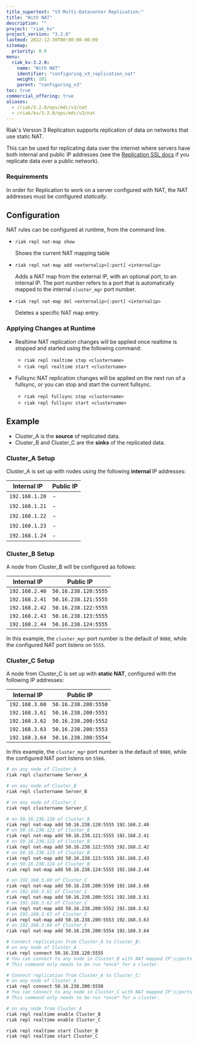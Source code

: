 ```yaml
---
title_supertext: "V3 Multi-Datacenter Replication:"
title: "With NAT"
description: ""
project: "riak_kv"
project_version: "3.2.0"
lastmod: 2022-12-30T00:00:00-00:00
sitemap:
  priority: 0.9
menu:
  riak_kv-3.2.0:
    name: "With NAT"
    identifier: "configuring_v3_replication_nat"
    weight: 101
    parent: "configuring_v3"
toc: true
commercial_offering: true
aliases:
  - /riak/3.2.0/ops/mdc/v3/nat
  - /riak/kv/3.2.0/ops/mdc/v3/nat
---
```


[config v3 ssl]: {{<baseurl>}}riak/kv/3.2.0/configuring/v3-multi-datacenter/ssl

Riak's Version 3 Replication supports replication of data on
networks that use static NAT.

This can be used for replicating data over the internet where servers
have both internal and public IP addresses (see the [Replication SSL docs][config v3 ssl] if you replicate data over a public network).

### Requirements

In order for Replication to work on a server configured with NAT, the
NAT addresses must be configured *statically*.

## Configuration

NAT rules can be configured at runtime, from the command line.

* `riak repl nat-map show`

    Shows the current NAT mapping table

* `riak repl nat-map add <externalip>[:port] <internalip>`

    Adds a NAT map from the external IP, with an optional port, to an
    internal IP. The port number refers to a port that is automatically
    mapped to the internal `cluster_mgr` port number.

* `riak repl nat-map del <externalip>[:port] <internalip>`

    Deletes a specific NAT map entry.

### Applying Changes at Runtime

* Realtime NAT replication changes will be applied once realtime is
  stopped and started using the following command:

    * `riak repl realtime stop <clustername>`
    * `riak repl realtime start <clustername>`

* Fullsync NAT replication changes will be applied on the next run of a
  fullsync, or you can stop and start the current fullsync.

    * `riak repl fullsync stop <clustername>`
    * `riak repl fullsync start <clustername>`

## Example

* Cluster_A is the **source** of replicated data.
* Cluster_B and Cluster_C are the **sinks** of the replicated data.

### Cluster_A Setup

Cluster_A is set up with nodes using the following **internal** IP
addresses:

Internal IP    | Public IP
---------------|-------------------
`192.168.1.20` | -
`192.168.1.21` | -
`192.168.1.22` | -
`192.168.1.23` | -
`192.168.1.24` | -

### Cluster_B Setup

A node from Cluster_B will be configured as follows:

Internal IP    | Public IP
---------------|-------------------
`192.168.2.40` | `50.16.238.120:5555`
`192.168.2.41` | `50.16.238.121:5555`
`192.168.2.42` | `50.16.238.122:5555`
`192.168.2.43` | `50.16.238.123:5555`
`192.168.2.44` | `50.16.238.124:5555`

In this example, the `cluster_mgr` port number is the default of `9080`,
while the configured NAT port listens on `5555`.

### Cluster_C Setup

A node from Cluster_C is set up with **static NAT**, configured with the
following IP addresses:

Internal IP    | Public IP
---------------|-------------------
`192.168.3.60` | `50.16.238.200:5550`
`192.168.3.61` | `50.16.238.200:5551`
`192.168.3.62` | `50.16.238.200:5552`
`192.168.3.63` | `50.16.238.200:5553`
`192.168.3.64` | `50.16.238.200:5554`

In this example, the `cluster_mgr` port number is the default of `9080`,
while the configured NAT port listens on `5566`.

```bash
# on any node of Cluster_A
riak repl clustername Server_A

# on any node of Cluster_B
riak repl clustername Server_B

# on any node of Cluster_C
riak repl clustername Server_C

# on 50.16.238.120 of Cluster_B
riak repl nat-map add 50.16.238.120:5555 192.168.2.40
# on 50.16.238.121 of Cluster_B
riak repl nat-map add 50.16.238.121:5555 192.168.2.41
# on 50.16.238.122 of Cluster_B
riak repl nat-map add 50.16.238.122:5555 192.168.2.42
# on 50.16.238.123 of Cluster_B
riak repl nat-map add 50.16.238.123:5555 192.168.2.43
# on 50.16.238.124 of Cluster_B
riak repl nat-map add 50.16.238.124:5555 192.168.2.44

# on 192.168.3.60 of Cluster_C
riak repl nat-map add 50.16.238.200:5550 192.168.3.60
# on 192.168.3.61 of Cluster_C
riak repl nat-map add 50.16.238.200:5551 192.168.3.61
# on 192.168.3.62 of Cluster_C
riak repl nat-map add 50.16.238.200:5552 192.168.3.62
# on 192.168.3.63 of Cluster_C
riak repl nat-map add 50.16.238.200:5553 192.168.3.63
# on 192.168.3.64 of Cluster_C
riak repl nat-map add 50.16.238.200:5554 192.168.3.64

# Connect replication from Cluster_A to Cluster_B:
# on any node of Cluster_A
riak repl connect 50.16.238.120:5555
# You can connect to any node in Cluster_B with NAT mapped IP's/ports
# This command only needs to be run *once* for a cluster.

# Connect replication from Cluster_A to Cluster_C:
# on any node of Cluster_A
riak repl connect 50.16.238.200:5550
# You can connect to any node in Cluster_C with NAT mapped IP's/ports
# This command only needs to be run *once* for a cluster.

# on any node from Cluster_A
riak repl realtime enable Cluster_B
riak repl realtime enable Cluster_C

riak repl realtime start Cluster_B
riak repl realtime start Cluster_C
```

